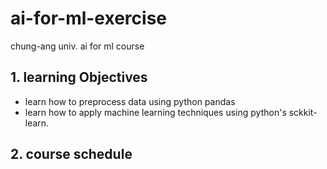 # ai-for-ml-exercise
chung-ang univ. ai for ml course

## 1. learning Objectives
* learn how to preprocess data using python pandas
* learn how to apply machine learning techniques using python's sckkit-learn.

## 2. course schedule
